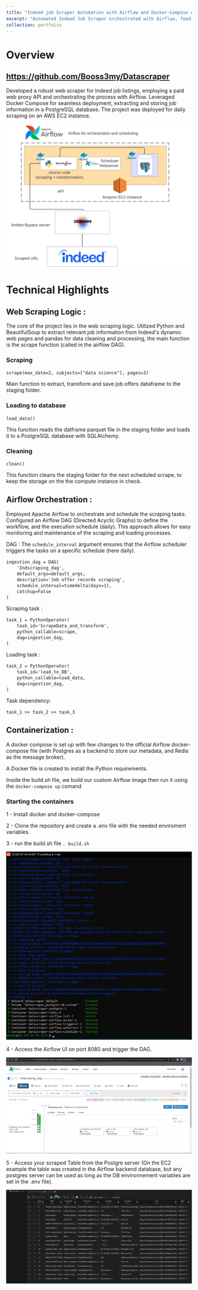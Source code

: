 ```yaml
---
title: "Indeed job Scraper Automation with Airflow and Docker-Compose on AWS EC2"
excerpt: "Automated Indeed Job Scraper orchestrated with Airflow, feeding a PostgreSQL database, and deployed using Docker-Compose on an AWS EC2 instance<br/><img src='/images/Datascraper/scraper_diagg_2.png' style='height: 400px; width:550px;'>"
collection: portfolio
---
```


# Overview
## https://github.com/Booss3my/Datascraper
Developed a robust web scraper for Indeed job listings, employing a paid web proxy API and orchestrating the process with Airflow. Leveraged Docker Compose for seamless deployment, extracting and storing job information in a PostgreSQL database. The project was deployed for daily scraping on an AWS EC2 instance.

![Alt text](/images/Datascraper/scraper_diagg_2.png)



# Technical Highlights
## Web Scraping Logic : 

The core of the project lies in the web scraping logic. Utilized Python and BeautifulSoup to extract relevant job information from Indeed's dynamic web pages and pandas for data cleaning and processing, the main function is the scrape function (called in the airflow DAG).


### Scraping 
```
scrape(max_date=2, subjects=["data science"], pages=3)
```
Main function to extract, transform and save job offers dataframe to the staging folder.

### Loading to database
```
load_data()
```
This function reads the datframe parquet file in the staging folder and loads it to a PostgreSQL database with SQLAlchemy.

### Cleaning
```
clean()
```
This function cleans the staging folder for the next scheduled scrape, to keep the storage on the the compute instance in check.

## Airflow Orchestration : 
Employed Apache Airflow to orchestrate and schedule the scraping tasks. Configured an Airflow DAG (Directed Acyclic Graphs) to define the workflow, and the execution schedule (daily). This approach allows for easy monitoring and maintenance of the scraping and loading processes.

DAG :
The ```schedule_interval``` argument ensures that the Airflow scheduler triggers the tasks on a specific schedule (here daily). 
```
ingestion_dag = DAG(
    'Indscraping_dag',
    default_args=default_args,
    description='Job offer records scraping',
    schedule_interval=timedelta(days=1),
    catchup=False
)
```
Scraping task :
```
task_1 = PythonOperator(
    task_id='ScrapeData_and_transform',
    python_callable=scrape,
    dag=ingestion_dag,
)
```

Loading task :
```
task_2 = PythonOperator(
    task_id='load_to_DB',
    python_callable=load_data,
    dag=ingestion_dag,
)
```
Task dependency:
```
task_1 >> task_2 >> task_3
```

## Containerization :
A docker compose is set up with few changes to the official Airflow docker-compose file (with Postgres as a backend to store our metadata, and Redis as the message broker).

A Docker file is created to install the Python requirements.

Inside the build.sh file, we build our custom Airflow image then run it using the ```docker-compose up``` comand 

### Starting the containers
1 - Install docker and docker-compose

2 - Clone the repository and create a .env file with the needed enviroment variables.

3 - run the build.sh file ```. build.sh```

![Alt text](/images/Datascraper/docker_compose.PNG)

4 - Access the Airflow UI on port 8080 and trigger the DAG.

![Alt text](/images/Datascraper/AIRFLOW_tasks_ec2.png)

5 - Access your scraped Table from the Postgre server (On the EC2 example the table was created in the Airflow backend database, but any postgres server can be used as long as the DB environnement variables are set in the .env file). 

![Alt text](/images/Datascraper/working_DB.PNG)

